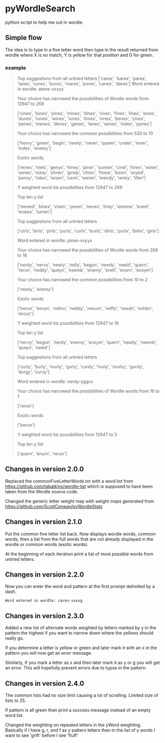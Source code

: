 # pyWordleSearch
python script to help me out in wordle.

## Simple flow

The idea is to type in a five letter word then type in the result returned from wordle where X is no match, Y is yellow for that position and G for green. 

### example

>Top suggestions from all untried letters
>['cares', 'bares', 'pares', 'tares', 'cores', 'bores', 'mares', 'pores', 'canes', 'dares']
>Word entered in wordle: atone-xxxyy
>
>Your choice has narrowed the possibilities of Wordle words from 12947 to 269
> 
>['cines', 'bines', 'pines', 'mines', 'dines', 'rines', 'fines', 'lines', 'sines', 'dunes', 'runes', 'wines', 'lunes', 'kines', 'vines', 'benes', 'zines', 'penes', 'menes', 'denes', 'genes', 'lenes', 'senes', 'nides', 'pynes']
> 
>Your choice has narrowed the common possibilities from 530 to 10
> 
>['henry', 'green', 'begin', 'newly', 'never', 'queen', 'under', 'inner', 'index', 'enemy']
> 
>Exotic words
> 
>['renes', 'niels', 'genys', 'hiney', 'piner', 'sumen', 'cinel', 'hiren', 'winer', 'senex', 'nizey', 'phren', 'ginep', 'chien', 'finew', 'bizen', 'snyed', 'pensy', 'riden', 'wisen', 'cerin', 'weren', 'mendy', 'renky', 'lifen']
> 
>Y weighted word list possibilities from 12947 to 269
> 
>Top ten y list
> 
>['mened', 'kines', 'vixen', 'yeven', 'neves', 'liney', 'enmew', 'kneel', 'enews', 'lumen']
> 
>Top suggestions from all untried letters
> 
>['cirls', 'birls', 'pirls', 'puris', 'curls', 'burls', 'dirls', 'purls', 'birks', 'girls']
> 
>Word entered in wordle: pines-xxyyx
> 
>
>Your choice has narrowed the possibilities of Wordle words from 269 to 16
> 
>['nerdy', 'nervy', 'newly', 'nelly', 'begun', 'needy', 'neeld', 'quern', 'rerun', 'neddy', 'queyn', 'neemb', 'enemy', 'knell', 'enurn', 'enzym']
> 
>Your choice has narrowed the common possibilities from 10 to 2
> 
>['newly', 'enemy']
> 
>Exotic words
> 
>['berun', 'kevyn', 'nehru', 'nebby', 'nexum', 'neffy', 'needn', 'exhbn', 'encyc']
> 
>Y weighted word list possibilities from 12947 to 16
> 
>Top ten y list
> 
>['nervy', 'begun', 'nerdy', 'enemy', 'enzym', 'quern', 'needy', 'neemb', 'queyn', 'neeld']
> 
>Top suggestions from all untried letters
> 
>['curly', 'burly', 'murly', 'gurly', 'curdy', 'hurly', 'murky', 'gurdy', 'durgy', 'curvy']
> 
>Word entered in wordle: nerdy-yggxx
>
>Your choice has narrowed the possibilities of Wordle words from 16 to 1
> 
>['rerun']
> 
>Exotic words
> 
>['berun']
> 
>Y weighted word list possibilities from 12947 to 3
> 
>Top ten y list
> 
>['quern', 'enurn', 'rerun']
> 

## Changes in version 2.0.0

Replaced the commonFiveLetterWords.txt with a word list from https://github.com/tabatkins/wordle-list which is supposed
to have been taken from the Wordle source code.

Changed the generic letter weight map with weight maps generated from https://github.com/ScottConway/pyWordleStats

## Changes in version 2.1.0

Put the common five letter list back.  Now displays wordle words, common words, then a list from the full words that
are not already displayed in the wordle or common words (exotic words).

At the beginning of each iteration print a list of most possible words from untried letters. 

## Changes in version 2.2.0

Now you can enter the word and pattern at the first prompt delimited by a dash. 

`Word entered in wordle: cares-xxxxg`

## Changes in version 2.3.0

Added a new list of alternate words weighted by letters marked by y in the pattern the highest if you want to narrow 
down where the yellows should really go. 

If you determine a letter is yellow or green and later mark it with an x in the pattern you will now get an error message.

Similarly, if you mark a letter as x and then later mark it as y or g you will get an error.   This will hopefully prevent 
errors due to typos in the pattern. 

## Changes in version 2.4.0

The common lists had no size limit causing a lot of scrolling.   Limited size of lists to 25.   

If pattern is all green then print a success message instead of an empty word list. 

Changed the weighting on repeated letters in the yWord weighting.   Basically if I have g, r, and f as y pattern letters then 
in the list of y words I want to see 'grift' before I see 'fluff' 